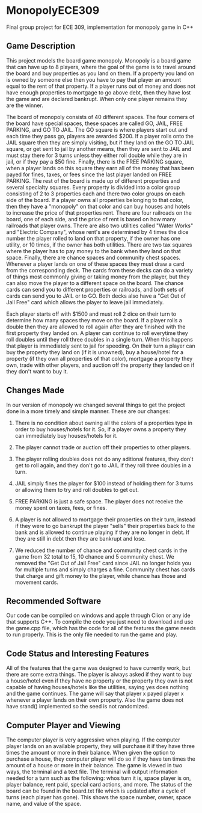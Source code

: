 # MonopolyECE309
Final group project for ECE 309, implementation for monopoly game in C++

## Game Description
This project models the board game monopoly. Monopoly is a board game that can have up to 8 players, where the goal of the game is to travel around the board
and buy properties as you land on them. If a property you land on is owned by someone else then you have to pay that player an amount equal to the rent of that
property. If a player runs out of money and does not have enough properties to mortgage to go above debt, then they have lost the game and are declared
bankrupt. When only one player remains they are the winner.

The board of monopoly consists of 40 different spaces. The four corners of the board have special spaces, these spaces are called GO, JAIL, FREE PARKING, and GO TO
JAIL. The GO square is where players start out and each time they pass go, players are awarded $200. If a player rolls onto the JAIL square then they are simply 
visiting, but if they land on the GO TO JAIL square, or get sent to jail by another means, then they are sent to JAIL and must stay there for 3 turns unless they 
either roll double while they are in jail, or if they pay a $50 fine. Finally, there is the FREE PARKING square, when a player lands on this square they earn all of 
the money that has been payed for fines, taxes, or fees since the last player landed on FREE PARKING. The rest of the board is made up of different properties and 
several specialty squares. Every property is divided into a color group consisting of 2 to 3 properties each and there two color groups on each side of the board. If a 
player owns all properties belonging to that color, then they have a "monopoly" on that color and can buy houses and hotels to increase the price of that properties 
rent. There are four railroads on the board, one of each side, and the price of rent is based on how many railroads that player owns. There are also two utilities 
called "Water Works" and "Electric Company", whose rent's are determined by 4 times the dice number the player rolled to land on that property, if the owner has one 
utility, or 10 times, if the owner has both utilities. There are two tax squares where the player has to pay money to the bank when they land on that space. Finally, 
there are chance spaces and community chest spaces. Whenever a player lands on one of these spaces they must  draw a card from the corresponding deck. The cards from 
these decks can do a variety of things most commonly giving or taking money from the player, but they can also  move the player to a different space on the board. The 
chance cards can send you to different properties or railroads, and both sets of cards can send you to JAIL or to GO. Both decks also have a "Get Out of Jail Free" 
card which allows the player to leave jail immediately.

Each player starts off with $1500 and must roll 2 dice on their turn to determine how many spaces they move on the board. If a player rolls a double then they are 
allowed to roll again after they are finished with the first property they landed on. A player can continue to roll everytime they roll doubles until they roll three 
doubles in a single turn. When this happens that player is immediately sent to jail for speeding. On their turn a player can buy the property they land on (if it is 
unowned), buy a house/hotel for a property (if they own all properties of that color), mortgage a property they own, trade with other players, and auction off the 
property they landed on if they don't want to buy it.

## Changes Made
In our version of monopoly we changed several things to get the project done in a more timely and simple manner. These are our changes:

1. There is no condition about owning all the colors of a properties type in order to buy houses/hotels for it. So, if a player owns a property they can immediately 
buy houses/hotels for it.

2. The player cannot trade or auction off their properties to other players.

3. The player rolling doubles does not do any aditional features, they don't get to roll again, and they don't go to JAIL if they roll three doubles in a turn.

4. JAIL simply fines the player for $100 instead of holding them for 3 turns or allowing them to try and roll doubles to get out.

5. FREE PARKING is just a safe space. The player does not receive the money spent on taxes, fees, or fines.

6. A player is not allowed to mortgage their properties on their turn, instead if they were to go bankrupt the player "sells" their properties back to the bank and is
allowed to continue playing if they are no longer in debt. If they are still in debt then they are bankrupt and lose.

7. We reduced the number of chance and community chest cards in the game from 32 total to 15, 10 chance and 5 community chest. We removed the "Get Out of Jail Free"
card since JAIL no longer holds you for multiple turns and simply charges a fine. Community chest has cards that charge and gift money to the player, while chance has 
those and movement cards.

## Recommended Software
Our code can be compiled on windows and apple through Clion or any ide that supports C++. To compile the code you just need to download and use the game.cpp file, 
which has the code for all of the features the game needs to run properly. This is the only file needed to run the game and play.

## Code Status and Interesting Features
All of the features that the game was designed to have currently work, but there are some extra things. The player is always asked if they want to buy a house/hotel
even if they have no property or the property they own is not capable of having houses/hotels like the utilities, saying yes does nothing and the game continues.
The game will say that player x payed player x whenever a player lands on their own property. Also the game does not have srand() implemented so the seed is not 
randomized.

## Computer Player and Viewing
The computer player is very aggressive when playing. If the computer player lands on an available property, they will purchase it if they have three times the amount or more in their balance. When given the option to purchase a house, they computer player will do so if they have ten times the amount of a house or more in their balance.
The game is viewed in two ways, the terminal and a text file. The terminal will output information needed for a turn such as the following: whos turn it is, space player is on, player balance, rent paid, special card actions, and more. The status of the board can be found in the board.txt file which is updated after a cycle of turns (each player has gone). This shows the space number, owner, space name, and value of the space. 
